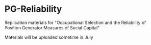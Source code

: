# PG-Reliability
Replication materials for "Occupational Selection and the Reliability of Position Generator Measures of Social Capital"

Materials will be uploaded sometime in July
